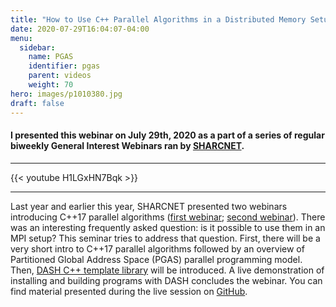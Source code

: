 ```yaml
---
title: "How to Use C++ Parallel Algorithms in a Distributed Memory Setup (i.e. MPI)"
date: 2020-07-29T16:04:07-04:00
menu:
  sidebar:
    name: PGAS
    identifier: pgas
    parent: videos
    weight: 70
hero: images/p1010380.jpg
draft: false
---
```

#### I presented this webinar on July 29th, 2020 as a part of a series of regular biweekly General Interest Webinars ran by [SHARCNET](https://sharcnet.ca).
---
{{< youtube H1LGxHN7Bqk >}}

---
Last year and earlier this year, SHARCNET presented two webinars introducing C++17 parallel algorithms
([first webinar](https://youtu.be/BQpp8SaIrgE); [second webinar](https://youtu.be/yU645WpDcuM)).
There was an interesting frequently asked question: is it possible to use them in an MPI setup? This seminar tries to address that question. First, there will be a very short intro to C++17 parallel algorithms followed by an overview of Partitioned Global Address Space (PGAS) parallel programming model. Then, [DASH C++ template library](http://www.dash-project.org/) will be introduced. A live demonstration of installing and building programs with DASH concludes the webinar. You can find material presented during the live session on [GitHub](https://github.com/arminms/dash-tutorial).